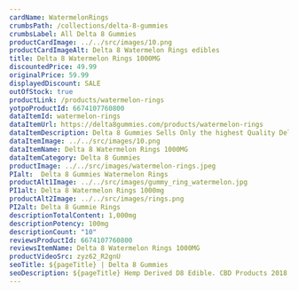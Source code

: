 ```yaml
---
cardName: WatermelonRings
crumbsPath: /collections/delta-8-gummies
crumbsLabel: All Delta 8 Gummies
productCardImage: ../../src/images/10.png
productCardImageAlt: Delta 8 Watermelon Rings edibles
title: Delta 8 Watermelon Rings 1000MG
discountedPrice: 49.99
originalPrice: 59.99
displayedDiscount: SALE
outOfStock: true
productLink: /products/watermelon-rings
yotpoProductId: 6674107760800
dataItemId: watermelon-rings
dataItemUrl: https://delta8gummies.com/products/watermelon-rings
dataItemDescription: Delta 8 Gummies Sells Only the highest Quality Delta 8 THC Watermelon Rings Fully Formulated from Hemp. These products are 2018 Federal Farm Bill Legal.
dataItemImage: ../../src/images/10.png
dataItemName: Delta 8 Watermelon Rings 1000MG
dataItemCategory: Delta 8 Gummies
productImage: ../../src/images/watermelon-rings.jpeg
PIalt:  Delta 8 Gummies Watermelon Rings
productAlt1Image: ../../src/images/gummy_ring_watermelon.jpg
PI1alt: Delta 8 Watermelon Rings 1000mg
productAlt2Image: ../../src/images/rings.png
PI2alt: Delta 8 Gummie Rings
descriptionTotalContent: 1,000mg
descriptionPotency: 100mg
descriptionCount: "10"
reviewsProductId: 6674107760800
reviewsItemName: Delta 8 Watermelon Rings 1000MG
productVideoSrc: zyz62_R2gnU
seoTitle: ${pageTitle} | Delta 8 Gummies
seoDescription: ${pageTitle} Hemp Derived D8 Edible. CBD Products 2018 Fedral Farm Bill legal. Consume Responsibly. 
---
```

